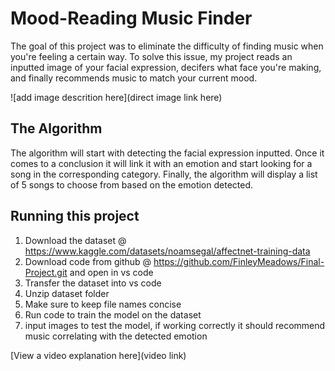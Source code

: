 # Mood-Reading Music Finder

The goal of this project was to eliminate the difficulty of finding music when you're feeling a certain way. To solve this issue, my project reads an inputted image of your facial expression, decifers what face you're making, and finally recommends music to match your current mood.

![add image descrition here](direct image link here)

## The Algorithm

The algorithm will start with detecting the facial expression inputted. Once it comes to a conclusion it will link it with an emotion and start looking for a song in the corresponding category. Finally, the algorithm will display a list of 5 songs to choose from based on the emotion detected.

## Running this project

1. Download the dataset @ https://www.kaggle.com/datasets/noamsegal/affectnet-training-data
2. Download code from github @ https://github.com/FinleyMeadows/Final-Project.git and open in vs code
3. Transfer the dataset into vs code
4. Unzip dataset folder
5. Make sure to keep file names concise
6. Run code to train the model on the dataset
7. input images to test the model, if working correctly it should recommend music correlating with the detected emotion

[View a video explanation here](video link)
